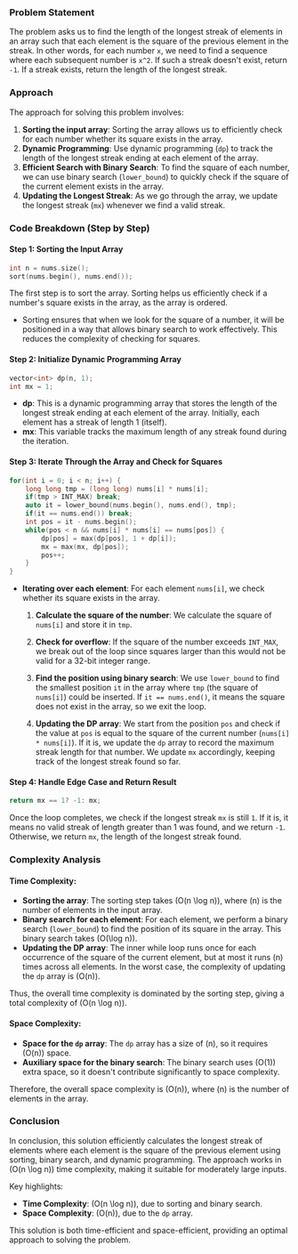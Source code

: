 ### Problem Statement

The problem asks us to find the length of the longest streak of elements in an array such that each element is the square of the previous element in the streak. In other words, for each number `x`, we need to find a sequence where each subsequent number is `x^2`. If such a streak doesn't exist, return `-1`. If a streak exists, return the length of the longest streak.

### Approach

The approach for solving this problem involves:
1. **Sorting the input array**: Sorting the array allows us to efficiently check for each number whether its square exists in the array.
2. **Dynamic Programming**: Use dynamic programming (`dp`) to track the length of the longest streak ending at each element of the array.
3. **Efficient Search with Binary Search**: To find the square of each number, we can use binary search (`lower_bound`) to quickly check if the square of the current element exists in the array.
4. **Updating the Longest Streak**: As we go through the array, we update the longest streak (`mx`) whenever we find a valid streak.

### Code Breakdown (Step by Step)

#### Step 1: Sorting the Input Array

```cpp
int n = nums.size();
sort(nums.begin(), nums.end());
```

The first step is to sort the array. Sorting helps us efficiently check if a number's square exists in the array, as the array is ordered.

- Sorting ensures that when we look for the square of a number, it will be positioned in a way that allows binary search to work effectively. This reduces the complexity of checking for squares.

#### Step 2: Initialize Dynamic Programming Array

```cpp
vector<int> dp(n, 1);
int mx = 1;
```

- **dp**: This is a dynamic programming array that stores the length of the longest streak ending at each element of the array. Initially, each element has a streak of length 1 (itself).
- **mx**: This variable tracks the maximum length of any streak found during the iteration.

#### Step 3: Iterate Through the Array and Check for Squares

```cpp
for(int i = 0; i < n; i++) {
    long long tmp = (long long) nums[i] * nums[i];
    if(tmp > INT_MAX) break;
    auto it = lower_bound(nums.begin(), nums.end(), tmp);
    if(it == nums.end()) break;
    int pos = it - nums.begin();
    while(pos < n && nums[i] * nums[i] == nums[pos]) {
        dp[pos] = max(dp[pos], 1 + dp[i]);                
        mx = max(mx, dp[pos]);  
        pos++;
    }
}
```

- **Iterating over each element**: For each element `nums[i]`, we check whether its square exists in the array.
  
  1. **Calculate the square of the number**: We calculate the square of `nums[i]` and store it in `tmp`.
  
  2. **Check for overflow**: If the square of the number exceeds `INT_MAX`, we break out of the loop since squares larger than this would not be valid for a 32-bit integer range.

  3. **Find the position using binary search**: We use `lower_bound` to find the smallest position `it` in the array where `tmp` (the square of `nums[i]`) could be inserted. If `it == nums.end()`, it means the square does not exist in the array, so we exit the loop.

  4. **Updating the DP array**: We start from the position `pos` and check if the value at `pos` is equal to the square of the current number (`nums[i] * nums[i]`). If it is, we update the `dp` array to record the maximum streak length for that number. We update `mx` accordingly, keeping track of the longest streak found so far.

#### Step 4: Handle Edge Case and Return Result

```cpp
return mx == 1? -1: mx;
```

Once the loop completes, we check if the longest streak `mx` is still `1`. If it is, it means no valid streak of length greater than 1 was found, and we return `-1`. Otherwise, we return `mx`, the length of the longest streak found.

### Complexity Analysis

#### Time Complexity:

- **Sorting the array**: The sorting step takes \(O(n \log n)\), where \(n\) is the number of elements in the input array.
- **Binary search for each element**: For each element, we perform a binary search (`lower_bound`) to find the position of its square in the array. This binary search takes \(O(\log n)\).
- **Updating the DP array**: The inner while loop runs once for each occurrence of the square of the current element, but at most it runs \(n\) times across all elements. In the worst case, the complexity of updating the `dp` array is \(O(n)\).

Thus, the overall time complexity is dominated by the sorting step, giving a total complexity of \(O(n \log n)\).

#### Space Complexity:

- **Space for the `dp` array**: The `dp` array has a size of \(n\), so it requires \(O(n)\) space.
- **Auxiliary space for the binary search**: The binary search uses \(O(1)\) extra space, so it doesn't contribute significantly to space complexity.

Therefore, the overall space complexity is \(O(n)\), where \(n\) is the number of elements in the array.

### Conclusion

In conclusion, this solution efficiently calculates the longest streak of elements where each element is the square of the previous element using sorting, binary search, and dynamic programming. The approach works in \(O(n \log n)\) time complexity, making it suitable for moderately large inputs. 

Key highlights:
- **Time Complexity**: \(O(n \log n)\), due to sorting and binary search.
- **Space Complexity**: \(O(n)\), due to the `dp` array.

This solution is both time-efficient and space-efficient, providing an optimal approach to solving the problem.